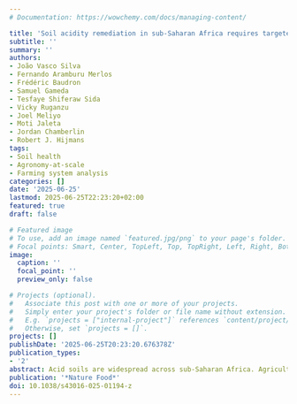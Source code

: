 ```yaml
---
# Documentation: https://wowchemy.com/docs/managing-content/

title: 'Soil acidity remediation in sub-Saharan Africa requires targeted investments' 
subtitle: ''
summary: ''
authors:
- João Vasco Silva
- Fernando Aramburu Merlos
- Frédéric Baudron
- Samuel Gameda
- Tesfaye Shiferaw Sida
- Vicky Ruganzu
- Joel Meliyo
- Moti Jaleta
- Jordan Chamberlin
- Robert J. Hijmans
tags:
- Soil health
- Agronomy-at-scale
- Farming system analysis
categories: []
date: '2025-06-25'
lastmod: 2025-06-25T22:23:20+02:00
featured: true
draft: false

# Featured image
# To use, add an image named `featured.jpg/png` to your page's folder.
# Focal points: Smart, Center, TopLeft, Top, TopRight, Left, Right, BottomLeft, Bottom, BottomRight.
image:
  caption: ''
  focal_point: ''
  preview_only: false

# Projects (optional).
#   Associate this post with one or more of your projects.
#   Simply enter your project's folder or file name without extension.
#   E.g. `projects = ["internal-project"]` references `content/project/deep-learning/index.md`.
#   Otherwise, set `projects = []`.
projects: []
publishDate: '2025-06-25T20:23:20.676378Z'
publication_types:
- '2'
abstract: Acid soils are widespread across sub-Saharan Africa. Agricultural lime can be used to alleviate production constraints associated with soil acidity, but lime is not widely available in the region, and it is unclear if applying it would be profitable. Using lime requirement models and crop yield responses to soil acidity modelled as plateau–linear decay functions, we estimated the profitability of acid soil remediation through liming. Crop yield loss to soil acidity occurs on 32.7 Mha, or 23% of sub-Saharan Africa’s cropland. The burden of acid soils is US$6.0 billion (6% of the current production value), and 75% of that could be profitably alleviated. Under prevailing conditions, liming would be profitable in the year of application on 6.2 Mha (with an average profitability of US$278 ha−1) and on 8.8 Mha when lime’s long-term effect is considered. Intensification of crop production and lower relative lime/output prices could make liming profitable on more cropland."
publication: '*Nature Food*'
doi: 10.1038/s43016-025-01194-z
---
```

